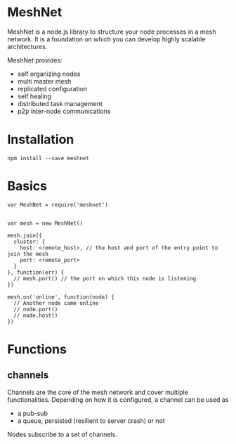 
MeshNet
=======

MeshNet is a node.js library to structure your node processes in a mesh network.
It is a foundation on which you can develop highly scalable architectures.

MeshNet provides:

- self organizing nodes
- multi master mesh
- replicated configuration
- self healing
- distributed task management
- p2p inter-node communications


Installation
============

    npm install --save meshnet


Basics
======

    var MeshNet = require('meshnet')


    var mesh = new MeshNet()

    mesh.join({
      cluster: {
        host: <remote_host>, // the host and port of the entry point to join the mesh
        port: <remote_port>
      }
    }, function(err) {
      // mesh.port() // the port on which this node is listening
    })

    mesh.on('online', function(node) {
      // Another node came online
      // node.port()
      // node.host()
    })

Functions
=========

channels
--------

Channels are the core of the mesh network and cover multiple functionalities.
Depending on how it is configured, a channel can be used as

- a pub-sub
- a queue, persisted (resilient to server crash) or not

Nodes subscribe to a set of channels.

